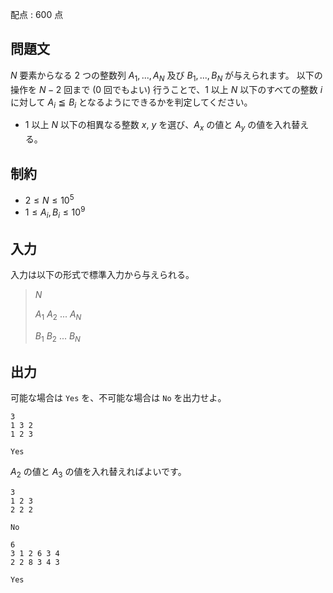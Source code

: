 配点 : $600$ 点

## 問題文

$N$ 要素からなる $2$ つの整数列 $A_1,...,A_N$ 及び $B_1,...,B_N$ が与えられます。
以下の操作を $N-2$ 回まで ($0$ 回でもよい) 行うことで、$1$ 以上 $N$ 以下のすべての整数 $i$ に対して $A_i \leqq B_i$ となるようにできるかを判定してください。

- $1$ 以上 $N$ 以下の相異なる整数 $x$, $y$ を選び、$A_x$ の値と $A_y$ の値を入れ替える。

## 制約

- $2 \leq N \leq 10^5$
- $1 \leq A_i,B_i \leq 10^9$

## 入力

入力は以下の形式で標準入力から与えられる。

> $N$
> 
> $A_1$ $A_2$ $...$ $A_N$
> 
> $B_1$ $B_2$ $...$ $B_N$

## 出力

可能な場合は `Yes` を、不可能な場合は `No` を出力せよ。

```input1
3
1 3 2
1 2 3
```

```output1
Yes
```

$A_2$ の値と $A_3$ の値を入れ替えればよいです。

```input2
3
1 2 3
2 2 2
```

```output2
No
```

```input3
6
3 1 2 6 3 4
2 2 8 3 4 3
```

```output3
Yes
```